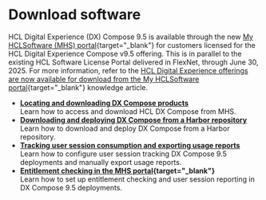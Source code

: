 # Download software

HCL Digital Experience (DX) Compose 9.5 is available through the new [My HCLSoftware (MHS) portal](https://my.hcltechsw.com/){target="_blank"} for customers licensed for the HCL Digital Experience Compose v9.5 offering. This is in parallel to the existing HCL Software License Portal delivered in FlexNet, through June 30, 2025. For more information, refer to the [HCL Digital Experience offerings are now available for download from the My HCLSoftware portal](https://support.hcl-software.com/csm?id=kb_article&sysparm_article=KB0120373){target="_blank"} knowledge article.

- **[Locating and downloading DX Compose products](locating-downloads.md)**  
Learn how to access and download HCL DX Compose from MHS.
- **[Downloading and deploying DX Compose from a Harbor repository](harbor_container_registry.md)**  
Learn how to download and deploy DX Compose from a Harbor repository.
- **[Tracking user session consumption and exporting usage reports](export_usage_report.md)**  
Learn how to configure user session tracking DX Compose 9.5 deployments and manually export usage reports.
- **[Entitlement checking in the MHS portal](https://help.hcl-software.com/digital-experience/9.5/latest/get_started/download/software_licensing_portal/configure_entitlement_checks/configuring_mhs/){target="_blank"}**  
Learn how to set up entitlement checking and user session reporting in DX Compose 9.5 deployments.
